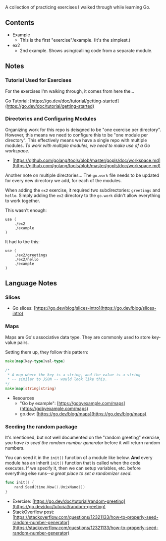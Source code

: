 A collection of practicing exercises I walked through while learning Go.

## Contents

- Example
  - This is the first "exercise"/example. (It's the simplest.)
- ex2
  - 2nd example. Shows using/calling code from a separate module.

## Notes

### Tutorial Used for Exercises 

For the exercises I'm walking through, it comes from here the...

Go Tutorial: [https://go.dev/doc/tutorial/getting-started](https://go.dev/doc/tutorial/getting-started)

### Directories and Configuring Modules

Organizing work for this repo is deisgned to be "one exercise per directory". However, this means we need to configure this to be "one module per directory". This effectively means we have a single repo with multiple modules. *To work with multiple modules, we need to make use of a Go workspace.*
- [https://github.com/golang/tools/blob/master/gopls/doc/workspace.md](https://github.com/golang/tools/blob/master/gopls/doc/workspace.md)

Another note on multiple directories...
The `go.work` file needs to be updated for every new directory we add, for each of the modules.

When adding the `ex2` exercise, it required two subdirectories: `greetings` and `hello`. Simply adding the `ex2` directory to the `go.work` didn't allow everything to work together.

This wasn't enough: 

```
use (
	./ex2
	./example
)
```

It had to tbe this:

```
use (
	./ex2/greetings
	./ex2/hello
	./example
)
```


## Language Notes

### Slices

- Go slices: [https://go.dev/blog/slices-intro](https://go.dev/blog/slices-intro)

### Maps

Maps are Go's associative data type. They are commonly used to store key-value pairs.

Setting them up, they follow this pattern:

```go
make(map[key-type]val-type)

/*
 * A map where the key is a string, and the value is a string
 * -- similar to JSON -- would look like this.
*/
make(map[string]string)
```

- Resources
  - "Go by example": [https://gobyexample.com/maps](https://gobyexample.com/maps)
  - go.dev: [https://go.dev/blog/maps](https://go.dev/blog/maps)


### Seeding the random package

It's mentioned, but not well documented on the "random greeting" exercise, *you have to seed the random number generator* before it will return random numbers.

You can seed it in the `init()` function of a module like below. **And** every module has an inherit `init()` function that is called when the code executes. If we specify it, then we can setup variables, etc. before everything else runs--*a great place to set a randomizer seed*.

```go
func init() {
	rand.Seed(time.Now().UnixNano())
}
```

- Exercise: [https://go.dev/doc/tutorial/random-greeting](https://go.dev/doc/tutorial/random-greeting)
- StackOverflow post: [https://stackoverflow.com/questions/12321133/how-to-properly-seed-random-number-generator](https://stackoverflow.com/questions/12321133/how-to-properly-seed-random-number-generator)